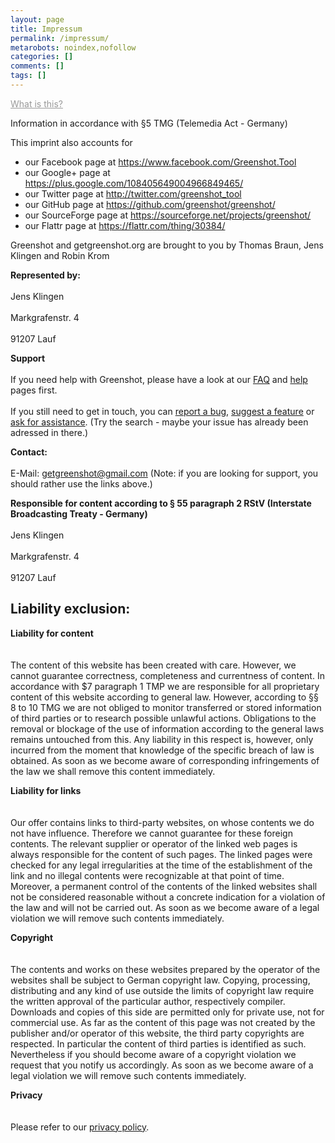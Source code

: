 ```yaml
---
layout: page
title: Impressum
permalink: /impressum/
metarobots: noindex,nofollow
categories: []
comments: []
tags: []
---
```

<p><a href="http://en.wikipedia.org/wiki/Impressum" target="_blank" style="color:#999999">What is this?</a></p>
<p>Information in accordance with §5 TMG (Telemedia Act - Germany)</p>
<p>This imprint also accounts for </p>
<ul>
<li>our Facebook page at <a href="https://www.facebook.com/Greenshot.Tool" target="_blank">https://www.facebook.com/Greenshot.Tool</a></li>
<li>our Google+ page at <a href="https://plus.google.com/108405649004966849465/" target="_blank">https://plus.google.com/108405649004966849465/</a></li>
<li>our Twitter page at <a href="http://twitter.com/greenshot_tool" target="_blank">http://twitter.com/greenshot_tool</a></li>
<li>our GitHub page at <a href="https://github.com/greenshot/greenshot/" target="_blank">https://github.com/greenshot/greenshot/</a></li>
<li>our SourceForge page at <a href="https://sourceforge.net/projects/greenshot/" target="_blank">https://sourceforge.net/projects/greenshot/</a></li>
<li>our Flattr page at <a href="https://flattr.com/thing/30384/" target="_blank">https://flattr.com/thing/30384/</a></li>
</ul>
<p>Greenshot and getgreenshot.org are brought to you by Thomas Braun, Jens Klingen and Robin Krom<br></p>
<p> <strong>Represented by: </strong><br><br />
Jens Klingen<br><br />
Markgrafenstr. 4<br><br />
91207 Lauf</p>
<p>
<strong>Support</strong><br><br />
If you need help with Greenshot, please have a look at our <a href="/faq/">FAQ</a> and <a href="/help">help</a> pages first.<br><br />
If you still need to get in touch, you can <a href="https://greenshot.atlassian.net/browse/BUG" target="_blank" rel="nofollow">report a bug</a>, <a href="https://greenshot.atlassian.net/browse/FEATURE" target="_blank" rel="nofollow">suggest a feature</a> or <a href="https://greenshot.atlassian.net/browse/SUPPORT" rel="nofollow">ask for assistance</a>. (Try the search - maybe your issue has already been adressed in there.)</p>
<p>
<strong>Contact:</strong> <br><br />
E-Mail: <a href='mailto:getgreenshot@gmail.com'>getgreenshot@gmail.com</a> (Note: if you are looking for support, you should rather use the links above.)</p>
<p><strong>Responsible for content according to § 55 paragraph 2 RStV (Interstate Broadcasting Treaty - Germany)</strong><br><br />
Jens Klingen<br><br />
Markgrafenstr. 4<br><br />
91207 Lauf</p>
<h2>Liability exclusion: </h2>
<p>
<strong>Liability for content</strong><br><br><br />
The content of this website has been created with care. However, we cannot guarantee correctness, completeness and currentness of content. In accordance with $7 paragraph 1 TMP we are responsible for all proprietary content of this website according to general law. However, according to §§ 8 to 10 TMG we are not obliged to monitor transferred or stored information of third parties or to research possible unlawful actions. Obligations to the removal or blockage of the use of information according to the general laws remains untouched from this. Any liability in this respect is, however, only incurred from the moment that knowledge of the specific breach of law is obtained. As soon as we become aware of corresponding infringements of the law we shall remove this content immediately.</p>
<p>
<strong>Liability for links</strong><br><br><br />
Our offer contains links to third-party websites, on whose contents we do not have influence. Therefore we cannot guarantee for these foreign contents. The relevant supplier or operator of the linked web pages is always responsible for the content of such pages. The linked pages were checked for any legal irregularities at the time of the establishment of the link and no illegal contents were recognizable at that point of time. Moreover, a permanent control of the contents of the linked websites shall not be considered reasonable without a concrete indication for a violation of the law and will not be carried out. As soon as we become aware of a legal violation we will remove such contents immediately.</p>
<p>
<strong>Copyright</strong><br><br><br />
The contents and works on these websites prepared by the operator of the websites shall be subject to German copyright law. Copying, processing, distributing and any kind of use outside the limits of copyright law require the written approval of the particular author, respectively compiler. Downloads and copies of this side are permitted only for private use, not for commercial use. As far as the content of this page was not created by the publisher and/or operator of this website, the third party copyrights are respected. In particular the content of third parties is identified as such. Nevertheless if you should become aware of a copyright violation we request that you notify us accordingly. As soon as we become aware of a legal violation we will remove such contents immediately.</p>
<p>
<strong>Privacy</strong><br><br><br />
Please refer to our <a href="../privacy-policy/">privacy policy</a>.